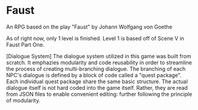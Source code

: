 # Faust
An RPG based on the play "Faust" by Johann Wolfgang von Goethe

As of right now, only 1 level is finished. Level 1 is based off of Scene V in Faust Part One. 

[Dialogue System]
The dialogue system utilized in this game was built from scratch. It emphazies modularity and code reusability in order to streamline the process of creating multi-branching dialogue. The branching of each NPC's dialogue is defined by a block of code called a "quest package". Each individual quest package share the same basic structure. The actual dialogue itself is not hard coded into the game itself. Rather, they are read from JSON files to enable convenient editing: further following the principle of modularity.

